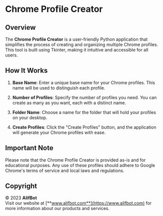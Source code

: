 # Chrome Profile Creator

## Overview

The **Chrome Profile Creator** is a user-friendly Python application that simplifies the process of creating and organizing multiple Chrome profiles. This tool is built using Tkinter, making it intuitive and accessible for all users.

## How It Works

1. **Base Name**: Enter a unique base name for your Chrome profiles. This name will be used to distinguish each profile.

2. **Number of Profiles**: Specify the number of profiles you need. You can create as many as you want, each with a distinct name.

3. **Folder Name**: Choose a name for the folder that will hold your profiles on your desktop.

4. **Create Profiles**: Click the "Create Profiles" button, and the application will generate your Chrome profiles with ease.

## Important Note

Please note that the Chrome Profile Creator is provided as-is and for educational purposes. Any use of these profiles should adhere to Google Chrome's terms of service and local laws and regulations.

## Copyright

© 2023 **AlifBot**  
Visit our website at [**www.alifbot.com**](https://www.alifbot.com) for more information about our products and services.
